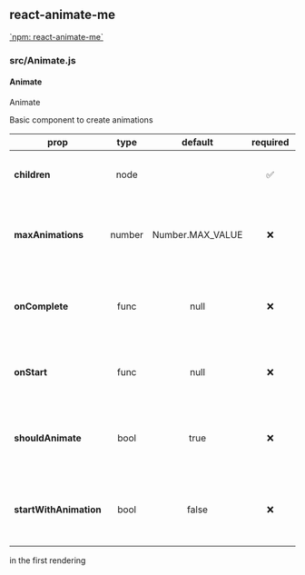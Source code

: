## react-animate-me



[\`npm: react-animate-me\`](https://www.npmjs.com/package/react-animate-me)


### src/Animate.js

#### Animate

Animate

Basic component to create animations

prop | type | default | required | description
---- | :----: | :-------: | :--------: | -----------
**children** | node |  | :white_check_mark: | The content to be animated
**maxAnimations** | number | Number.MAX_VALUE | :x: | Total of animations allow before being invalidated
**onComplete** | func | null | :x: | Event triggered when animation is completed
**onStart** | func | null | :x: | Event triggered when animation is started
**shouldAnimate** | bool | true | :x: | Indicates whether the animation should be performed
**startWithAnimation** | bool | false | :x: | Indicates whether the animation should be performed
in the first rendering

